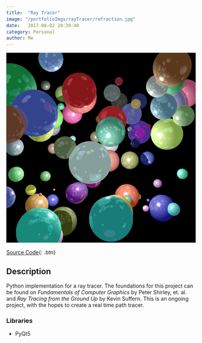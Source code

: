 ```yaml
---
title:  "Ray Tracer"
image: "/portfolioImgs/rayTracer/refraction.jpg"
date:   2017-08-02 20:39:40
category: Personal
author: Me
---
```


![project in action](/portfolioImgs/rayTracer/reflection2.jpg)

[Source Code](https://github.com/RodrigoFigueroaM/rayTracer){: .btn}


## Description
Python implementation for a ray tracer. The foundations for this project can be found on *Fundamentals of Computer Graphics* by Peter Shirley, et. al. and *Ray Tracing from the Ground Up* by Kevin Suffern. This is an ongoing project, with the hopes to create a real time path tracer.

### Libraries
- PyQt5
